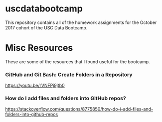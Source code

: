 # uscdatabootcamp

This repository contains all of the homework assignments for the October 2017 cohort of the USC Data Bootcamp.

# Misc Resources  
These are some of the resources that I found useful for the bootcamp.

### GitHub and Git Bash: Create Folders in a Repository
https://youtu.be/rVNFPj9jtb0

### How do I add files and folders into GitHub repos?
https://stackoverflow.com/questions/8775850/how-do-i-add-files-and-folders-into-github-repos
